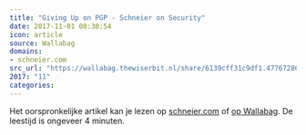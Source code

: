 ```yaml
---
title: "Giving Up on PGP - Schneier on Security"
date: 2017-11-01 08:30:54
icon: article
source: Wallabag
domains:
- schneier.com
src_url: "https://wallabag.thewiserbit.nl/share/6139cff31c9df1.47767286"
2017: "11"
categories:
---
```

Het oorspronkelijke artikel kan je lezen op [schneier.com](https://www.schneier.com/blog/archives/2016/12/giving_up_on_pg.html) of [op Wallabag](https://wallabag.thewiserbit.nl/share/6139cff31c9df1.47767286). De leestijd is ongeveer 4 minuten.
